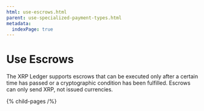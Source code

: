 ```yaml
---
html: use-escrows.html
parent: use-specialized-payment-types.html
metadata:
  indexPage: true
---
```

# Use Escrows

The XRP Ledger supports escrows that can be executed only after a certain time has passed or a cryptographic condition has been fulfilled. Escrows can only send XRP, not issued currencies.


{% child-pages /%}
